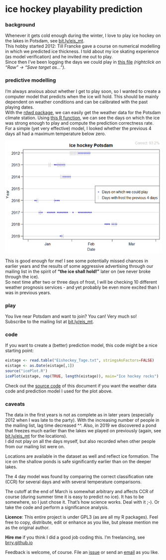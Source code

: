 
# ice hockey playability prediction

### background

Whenever it gets cold enough during the winter, I love to play ice
hockey on the lakes in Potsdam, see
[bit.ly/eis\_mt](https://bit.ly/eis_mt).  
This hobby started 2012: Till Francke gave a course on numerical
modelling in which we predicted ice thickness. I told about my ice
skating experience (as model verification) and he invited me out to
play.  
Since then I’ve been logging the days we could play in [this
file](https://github.com/brry/ice/blob/master/Eishockey_Tage.txt)
*(rightclick on “Raw” -\> “Save target as…”)*.

### predictive modelling

I’m always anxious about whether I get to play soon, so I wanted to
create a computer model that predicts when the ice will hold. This
should be mainly dependent on weather conditions and can be calibrated
with the past playing dates.  
With the [rdwd package](https://github.com/brry/rdwd#rdwd), we can
easily get the weather data for the Potsdam climate station. Using [this
R function](https://github.com/brry/ice/blob/master/icePlot.R), we can
see the days on which the ice was strong enough to play and compute the
prediction correctness rate.  
For a simple (yet very effective) model, I looked whether the previous 4
days all had a maximum temperature below zero.

![](README_files/figure-gfm/icemodel-1.png)<!-- -->

This is good enough for me\! I see some potentially missed chances in
earlier years and the results of some aggressive advertising through our
mailing list in the spirit of **“the ice shall hold\!”** later on (we
never broke through the ice).  
So next time after two or three days of frost, I will be checking 10
different weather prognosis services - and yet probably be even more
excited than I was in previous years.

### play

You live near Potsdam and want to join? You can\! Very much so\!  
Subscribe to the mailing list at
[bit.ly/eis\_mt](https://bit.ly/eis_mt).

### code

If you want to create a (better) prediction model, this code might be a
nice starting point:

``` r
eistage <- read.table("Eishockey_Tage.txt", stringsAsFactors=FALSE)
eistage <- as.Date(eistage[,1])
source("icePlot.R")
icePlot(eistage, rep(TRUE, length(eistage)), main="Ice hockey rocks")
```

Check out the [source
code](https://github.com/brry/ice/blob/master/README.Rmd) of this
document if you want the weather data code and prediction model I used
for the plot above.

### caveats

The data in the first years is not as complete as in later years
(especially 2012 when I was late to the party). With the increasing
number of people in the mailing list, lag time decreased ^^. Also, in
2019 we discovered a pond that freezes much earlier than the lakes we
played on previously (again, see [bit.ly/eis\_mt](https://bit.ly/eis_mt)
for the locations).  
I did not play on all the days myself, but also recorded when other
people from our mailing list were on.

Locations are available in the dataset as well and reflect ice
formation. The ice on the shallow ponds is safe significantly earlier
than on the deeper lakes.

The 4 day model was found by comparing the correct classification rate
(CCR) for several days and with several temperature comparisons.

The cutoff at the end of March is somewhat arbitrary and affects CCR of
course (during summer time it is easy to predict no ice). It has to be
somewhere, so I just chose it. That’s how science works. Deal with it
;-). Or take the code and perform a significance analysis.

**Licence**: This entire project is under GPL3 (as are all my R
packages). Feel free to copy, distribute, edit or enhance as you like,
but please mention me as the original author.

**Hire me** if you think I did a good job coding this. I’m freelancing,
see [brry.github.io](https://brry.github.io)

Feedback is welcome, of course. File an
[issue](https://github.com/brry/ice/issues) or send an
[email](mailto:berry-b@gmx.de) as you like.
